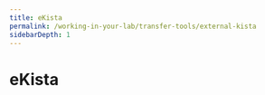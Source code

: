 ```yaml
---
title: eKista
permalink: /working-in-your-lab/transfer-tools/external-kista
sidebarDepth: 1
---
```


# eKista
